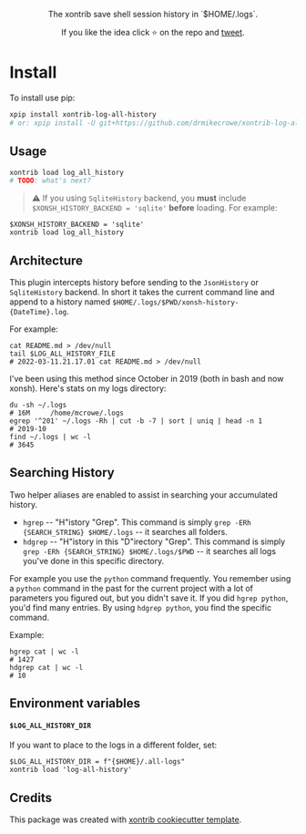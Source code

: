 <p align="center">
The xontrib save shell session history in `$HOME/.logs`.
</p>

<p align="center">
If you like the idea click ⭐ on the repo and <a href="https://twitter.com/intent/tweet?text=Nice%20xontrib%20for%20the%20xonsh%20shell!&url=https://github.com/drmikecrowe/xontrib-log-all-history" target="_blank">tweet</a>.
</p>

# Install

To install use pip:

```bash
xpip install xontrib-log-all-history
# or: xpip install -U git+https://github.com/drmikecrowe/xontrib-log-all-history
```

## Usage

```bash
xontrib load log_all_history
# TODO: what's next?
```

> :warning: If you using `SqliteHistory` backend, you **must** include `$XONSH_HISTORY_BACKEND = 'sqlite'` **before** loading.  For example:

```xonsh
$XONSH_HISTORY_BACKEND = 'sqlite'
xontrib load log_all_history
```

## Architecture

This plugin intercepts history before sending to the `JsonHistory` or `SqliteHistory` backend. In short it takes the current command line and append to a history named `$HOME/.logs/$PWD/xonsh-history-{DateTime}.log`.

For example:
```xsh
cat README.md > /dev/null
tail $LOG_ALL_HISTORY_FILE
# 2022-03-11.21.17.01 cat README.md > /dev/null
```

I've been using this method since October in 2019 (both in bash and now xonsh). Here's stats on my logs directory:

```xsh
du -sh ~/.logs
# 16M     /home/mcrowe/.logs
egrep '^201' ~/.logs -Rh | cut -b -7 | sort | uniq | head -n 1
# 2019-10
find ~/.logs | wc -l
# 3645
```

## Searching History

Two helper aliases are enabled to assist in searching your accumulated history.

* `hgrep` -- "H"istory "Grep". This command is simply `grep -ERh {SEARCH_STRING} $HOME/.logs` -- it searches all folders.
* `hdgrep` -- "H"istory in this "D"irectory "Grep". This command is simply `grep -ERh {SEARCH_STRING} $HOME/.logs/$PWD` -- it searches all logs you've done in this specific directory.

For example you use the `python` command frequently. You remember using a `python` command in the past for the current project with a lot of parameters you figured out, but you didn't save it. If you did `hgrep python`, you'd find many entries. By using `hdgrep python`, you find the specific command.

Example:

```xsh
hgrep cat | wc -l
# 1427
hdgrep cat | wc -l
# 10
```

## Environment variables

#### `$LOG_ALL_HISTORY_DIR` 

If you want to place to the logs in a different folder, set:

```xonsh
$LOG_ALL_HISTORY_DIR = f"{$HOME}/.all-logs"
xontrib load 'log-all-history'
```

## Credits

This package was created with [xontrib cookiecutter template](https://github.com/xonsh/xontrib-cookiecutter).
